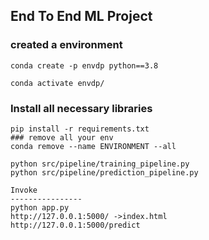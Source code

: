 ## End To End ML Project

### created a environment
```
conda create -p envdp python==3.8

conda activate envdp/
```
### Install all necessary libraries
```
pip install -r requirements.txt
### remove all your env
conda remove --name ENVIRONMENT --all

python src/pipeline/training_pipeline.py
python src/pipeline/prediction_pipeline.py

Invoke
----------------
python app.py
http://127.0.0.1:5000/ ->index.html
http://127.0.0.1:5000/predict